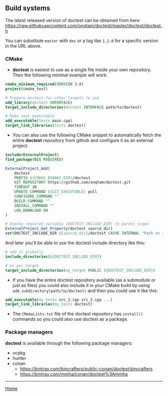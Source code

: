 ## Build systems

The latest released version of doctest can be obtained from here: https://raw.githubusercontent.com/onqtam/doctest/master/doctest/doctest.h

You can substitute ```master``` with ```dev``` or a tag like ```1.2.0``` for a specific version in the URL above.

### CMake

- **doctest** is easiest to use as a single file inside your own repository. Then the following minimal example will work:

```cmake
cmake_minimum_required(VERSION 3.0)
project(cmake_test)

# Prepare doctest for other targets to use
add_library(doctest INTERFACE)
target_include_directories(doctest INTERFACE path/to/doctest)

# Make test executable
add_executable(tests main.cpp)
target_link_libraries(tests doctest)
```

- You can also use the following CMake snippet to automatically fetch the entire **doctest** repository from github and configure it as an external project:

```cmake
include(ExternalProject)
find_package(Git REQUIRED)

ExternalProject_Add(
    doctest
    PREFIX ${CMAKE_BINARY_DIR}/doctest
    GIT_REPOSITORY https://github.com/onqtam/doctest.git
    TIMEOUT 10
    UPDATE_COMMAND ${GIT_EXECUTABLE} pull
    CONFIGURE_COMMAND ""
    BUILD_COMMAND ""
    INSTALL_COMMAND ""
    LOG_DOWNLOAD ON
)

# Expose required variable (DOCTEST_INCLUDE_DIR) to parent scope
ExternalProject_Get_Property(doctest source_dir)
set(DOCTEST_INCLUDE_DIR ${source_dir}/doctest CACHE INTERNAL "Path to include folder for doctest")
```

And later you'll be able to use the doctest include directory like this:

```cmake
# add it globally
include_directories(${DOCTEST_INCLUDE_DIR})

# or per target
target_include_directories(my_target PUBLIC ${DOCTEST_INCLUDE_DIR})
```

- If you have the entire doctest repository available (as a submodule or just as files) you could also include it in your CMake build by using ```add_subdirectory(path/to/doctest)``` and then you could use it like this:

```cmake
add_executable(my_tests src_1.cpp src_2.cpp ...)
target_link_libraries(my_tests doctest)
```

- The ```CMakeLists.txt``` file of the doctest repository has ```install()``` commands so you could also use doctest as a package.

### Package managers

**doctest** is available through the following package managers:

- vcpkg
- hunter
- conan
    - https://bintray.com/bincrafters/public-conan/doctest:bincrafters
    - https://bintray.com/mmha/conan/doctest%3Ammha

---

[Home](readme.md#reference)
